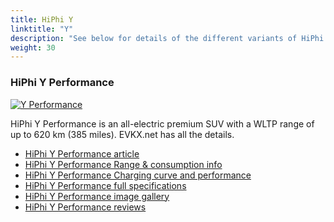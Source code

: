 ```yaml
---
title: HiPhi Y
linktitle: "Y"
description: "See below for details of the different variants of HiPhi Y"
weight: 30
---
```

### HiPhi Y Performance

<a href="/models/hiphi/y/y_performance/"><img src="https://media.evkx.net/multimedia/models/hiphi/y/y_performance/main_1_st.jpg" class="img-fluid" alt="Y Performance" ></a>

HiPhi Y Performance is an all-electric premium SUV with a WLTP range of up to 620 km (385 miles). EVKX.net has all the details. 

- [HiPhi Y Performance article](/models/hiphi/y/y_performance/)
- [HiPhi Y Performance Range & consumption info](/models/hiphi/y/y_performance/rangeandconsumption)
- [HiPhi Y Performance Charging curve and performance](/models/hiphi/y/y_performance/chargingcurve)
- [HiPhi Y Performance full specifications](/models/hiphi/y/y_performance/specifications)
- [HiPhi Y Performance image gallery](/models/hiphi/y/y_performance/gallery)
- [HiPhi Y Performance reviews](/models/hiphi/y/y_performance/reviews)

